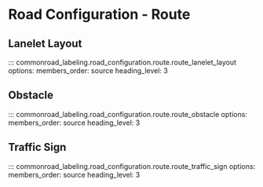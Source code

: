 # Road Configuration - Route

## Lanelet Layout
::: commonroad_labeling.road_configuration.route.route_lanelet_layout
    options:
        members_order: source
        heading_level: 3

## Obstacle
::: commonroad_labeling.road_configuration.route.route_obstacle
    options:
        members_order: source
        heading_level: 3

## Traffic Sign
::: commonroad_labeling.road_configuration.route.route_traffic_sign
    options:
        members_order: source
        heading_level: 3
